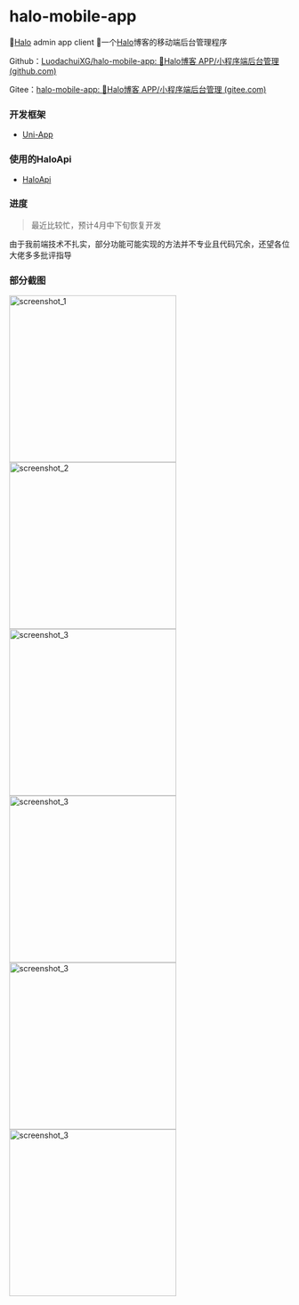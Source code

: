 # halo-mobile-app

📱[Halo](https://halo.run/) admin app client
📱一个[Halo](https://halo.run/)博客的移动端后台管理程序

Github：[LuodachuiXG/halo-mobile-app: 📱Halo博客 APP/小程序端后台管理 (github.com)](https://github.com/LuodachuiXG/halo-mobile-app)

Gitee：[halo-mobile-app: 📱Halo博客 APP/小程序端后台管理 (gitee.com)](https://gitee.com/luodachui/halo-mobile-app)

### 开发框架

- [Uni-App](https://uniapp.dcloud.io/)

### 使用的HaloApi

- [HaloApi](https://api.halo.run/admin-api.html)

### 进度

> 最近比较忙，预计4月中下旬恢复开发

由于我前端技术不扎实，部分功能可能实现的方法并不专业且代码冗余，还望各位大佬多多批评指导

### 部分截图

<img src="https://ldc-1251523367.cos.ap-beijing.myqcloud.com/luodachui/1647363902018_1647364074506.png" width = "300"  alt="screenshot_1"  />

<img src="https://ldc-1251523367.cos.ap-beijing.myqcloud.com/luodachui/23335_1647364074615.png" width = "300"  alt="screenshot_2"  />

<img src="https://ldc-1251523367.cos.ap-beijing.myqcloud.com/luodachui/1647363908507_1647364074469.png" width = "300"  alt="screenshot_3"  />

<img src="https://ldc-1251523367.cos.ap-beijing.myqcloud.com/luodachui/1647363913189_1647364076530.png" width = "300"  alt="screenshot_3"  />

<img src="https://ldc-1251523367.cos.ap-beijing.myqcloud.com/luodachui/1647363918037_1647364076506.png" width = "300"  alt="screenshot_3"  />

<img src="https://ldc-1251523367.cos.ap-beijing.myqcloud.com/luodachui/1647363922895_1647364076987.png" width = "300"  alt="screenshot_3"  />

